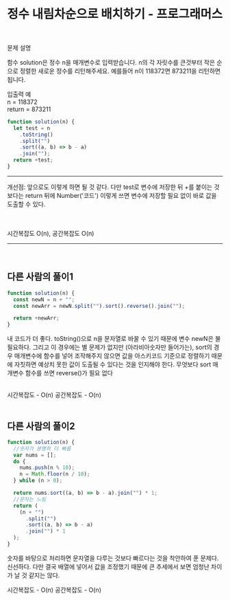 # 정수 내림차순으로 배치하기 - 프로그래머스

<br>

문제 설명

함수 solution은 정수 n을 매개변수로 입력받습니다. n의 각 자릿수를 큰것부터 작은 순으로 정렬한 새로운 정수를 리턴해주세요. 예를들어 n이 118372면 873211을 리턴하면 됩니다.

입출력 예
<br>
n = 118372
<br>
return = 873211

```javascript
function solution(n) {
  let test = n
    .toString()
    .split("")
    .sort((a, b) => b - a)
    .join("");
  return +test;
}
```

---

개선점: 앞으로도 이렇게 하면 될 것 같다. 다만 test로 변수에 저장한 뒤 +를 붙이는 것보다는 return 뒤에 Number('코드') 이렇게 쓰면 변수에 저장할 필요 없이 바로 값을 도출할 수 있다.

<br>

<br>
시간복잡도 O(n), 공간복잡도 O(n)
<br>

---

<br>

## 다른 사람의 풀이1

```javascript
function solution(n) {
  const newN = n + "";
  const newArr = newN.split("").sort().reverse().join("");

  return +newArr;
}
```

내 코드가 더 좋다. toString()으로 n을 문자열로 바꿀 수 있기 때문에 변수 newN은 불필요하다. 그리고 이 경우에는 별 문제가 없지만 (아라비아숫자만 들어가는), sort의 경우 매개변수에 함수를 넣어 조작해주지 않으면 값을 아스키코드 기준으로 정렬하기 때문에 자칫하면 예상치 못한 값이 도출될 수 있다는 것을 인지해야 한다. 무엇보다 sort 매개변수 함수를 쓰면 reverse()가 필요 없다

<br>
시간복잡도 - O(n)
공간복잡도 - O(n)
<br>

<br>

## 다른 사람의 풀이2

```javascript
function solution(n) {
  //숫자가 분명히 더 빠름
  var nums = [];
  do {
    nums.push(n % 10);
    n = Math.floor(n / 10);
  } while (n > 0);

  return nums.sort((a, b) => b - a).join("") * 1;
  //문자는 느림
  return (
    (n + "")
      .split("")
      .sort((a, b) => b - a)
      .join("") * 1
  );
}
```

숫자를 바탕으로 처리하면 문자열을 다루는 것보다 빠르다는 것을 착안하여 푼 문제다. 신선하다. 다만 결국 배열에 넣어서 값을 조정했기 때문에 큰 추세에서 보면 엄청난 차이가 날 것 같지는 않다.
<br>

시간복잡도 - O(n)
공간복잡도 - O(n)

<br>
